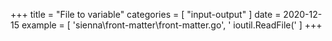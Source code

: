 +++
title = "File to variable"
categories = [ "input-output" ]
date = 2020-12-15
example = [
   'sienna\front-matter\front-matter.go', ' ioutil.ReadFile('
]
+++
